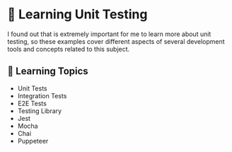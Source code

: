 # :100: Learning Unit Testing

I found out that is extremely important for me to learn more about unit testing, so these examples cover different aspects of several development tools and concepts related to this subject.

## :bookmark_tabs: Learning Topics

- Unit Tests
- Integration Tests
- E2E Tests
- Testing Library
- Jest
- Mocha
- Chai
- Puppeteer
